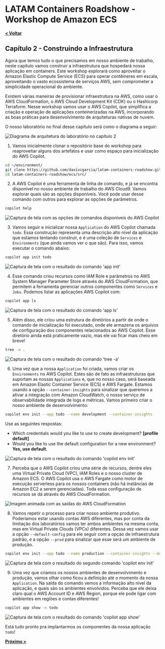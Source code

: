 # LATAM Containers Roadshow - Workshop de Amazon ECS

[**< Voltar**](./1-Prepare.md)

## Capítulo 2 - Construindo a Infraestrutura

Agora que temos tudo o que precisamos em nosso ambiente de trabalho, neste capítulo vamos construir a infraestrutura que hospedará nossa aplicação em containers. Este workshop explorará como aproveitar o Amazon Elastic Compute Service (ECS) para operar contêineres em escala, aproveitando o vasto ecossistema de serviços AWS, sem comprometer a simplicidade operacional do ambiente.

Existem várias maneiras de provisionar infraestrutura na AWS, como usar o AWS CloudFormation, o AWS Cloud Development Kit (CDK) ou o Hashicorp Terraform. Nesse workshop vamos usar o AWS Copilot, que simplifica a criação e operação de aplicações conteinerizadas na AWS, incorporando as boas práticas para desenvolvimento de arquiteturas nativas de nuvem.

O nosso laboratório no final desse capítulo será como o diagrama a seguir:

![Diagrama de arquitetura do laboratório no capítulo 2](../static/2-lab_architecture.png)

1. Vamos inicialmente clonar o repositório base do workshop para reaproveitar alguns dos artefatos e usar como espaço para inicialização do AWS Copilot.

```bash
cd ~/environment/
git clone https://github.com/davivcgarcia/latam-containers-roadshow.git
cd latam-containers-roadshow/ecs/src/
```

2. A AWS Copilot é uma ferramenta de linha de comando, e já se encontra disponível no nosso ambiente de trabalho do AWS Cloud9. Vamos explorar quais são as opções disponíveis. Você pode usar desse comando com outros para explorar as opções de parâmetros.

```bash
copilot help
```

![Captura de tela com as opções de comandos disponíveis do AWS Copilot](../static/2.1-copilot_options.png)

3. Vamos seguir e inicializar nossa `Application` do AWS Copilot chamada `todo`. Essa construção representa uma descrição alto nível da aplicação que estamos tentando construir, e é uma coleção de `Services` e `Environments` (que ainda vamos ver o que são). Para isso, vamos executar o comando abaixo:

```bash
copilot app init todo
```

![Captura de tela com o resultado do comando 'app init'](../static/2.2-copilot_app_init.png)

4. Esse comando criou recursos como IAM Role e parâmetros no AWS System Manager Parameter Store através do AWS CloudFormation, que permitem a ferramenta gerenciar outros componentes como `Services` e `Jobs`. Podemos listar as aplicações AWS Copilot com:

```bash
copilot app ls
```

![Captura de tela com o resultado do comando 'app ls'](../static/2.3-copilot_app_ls.png)

5. Além disso, ele criou uma estrutura de diretórios a partir de onde o comando de inicialização foi executado, onde ele armazena os arquivos de configuração dos componentes relacionados ao AWS Copilot. Esse diretório ainda está praticamente vazio, mas ele vai ficar mais cheio em breve!

```bash
tree -a .
```

![Captura de tela com o resultado do comando 'tree -a'](../static/2.4-copilot_dir.png)

6. Uma vez que a nossa `Application` foi criada, vamos criar os `Environments` no AWS Copilot. Estes são de fato as infraestruturas que suportam as nossas `Applications` e, que no nosso caso, será baseada em Amazon Elastic Container Service (ECS) e AWS Fargate. Estamos usando a opção `--container-insights` para sinalizar que queremos a ativar a integração com Amazon CloudWatch, o nosso serviço de observabilidade integrada de logs e métricas. Vamos primeiro criar o nosso ambiente de desenvolvimento:

```bash
copilot env init --app todo --name development --container-insights
```

Use as seguintes respostas:
- Which credentials would you like to use to create development? **[profile default]**
- Would you like to use the default configuration for a new environment? **Yes, use default.**

![Captura de tela com o resultado do comando 'copilot env init'](../static/2.5-copilot_dev_env_init.png)

7. Perceba que o AWS Copilot criou uma série de recursos, dentre eles uma Virtual Private Cloud (VPC), IAM Roles e o nosso cluster de Amazon ECS. O AWS Copilot usa o AWS Fargate como motor de execução serverless para os nossos containers (não há instâncias de Amazon EC2 a serem gerenciadas). Toda essa configuração de recursos se dá através do AWS CloudFormation.

![Imagem animada com as saídas do AWS CloudFormation](../static/2.6-stacks_cloudformation.gif)

8. Vamos repetir o processo para criar nosso ambiente produtivo. Poderíamos estar usando contas AWS diferentes, mas por conta da limitação dos laboratórios vamos ter ambos ambientes na mesma conta, mas em Virtual Private Clouds (VPCs) diferentes. Dessa vez vamos usar a opção `--default-config` para ele seguir com a opçào de infraestrutura padrão, e a opção `--prod` para sinalizar que esse será um ambiente de produção.

```bash
copilot env init --app todo --name production --container-insights --default-config --prod --profile default
```

![Captura de tela com o resultado do segundo comando 'copilot env init'](../static/2.7-copilot_prod_env_init.png)

9. Uma vez que criamos os nossos ambientes de desenvolvimento e produção, vamos olhar como ficou a definição até o momento da nossa `Application`. Na saída do comando vemos a informação alto nível da aplicação, e quais são os ambientes envolvidos. Perceba que ele deixa claro qual o AWS Account ID e AWS Region, porque ele pode ligar com ambientes em regiões e contas diferentes!

```bash
copilot app show -n todo
```

![Captura de tela com o resultado do comando 'copilot app show'](../static/2.8-copilot_app_show.png)

Está tudo pronto pra implantarmos os componentes da nossa aplicação `todo`!

[**Próximo >**](./3-Deploy.md)